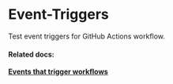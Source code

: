 # Event-Triggers
Test event triggers for GitHub Actions workflow.

#### Related docs:
[**Events that trigger workflows**](https://docs.github.com/en/actions/reference/events-that-trigger-workflows)
